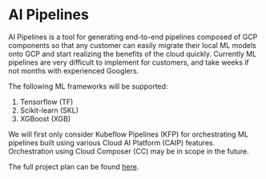 # AI Pipelines
AI Pipelines is a tool for generating end-to-end pipelines composed of GCP components so that any customer can easily migrate their local ML models onto GCP and start realizing the benefits of the cloud quickly. Currently ML pipelines are very difficult to implement for customers, and take weeks if not months with experienced Googlers.

The following ML frameworks will be supported:
1. Tensorflow (TF)
1. Scikit-learn (SKL)
1. XGBoost (XGB)

We will first only consider Kubeflow Pipelines (KFP) for orchestrating ML pipelines built using various Cloud AI Platform (CAIP) features. Orchestration using Cloud Composer (CC) may be in scope in the future.

The full project plan can be found [here](https://docs.google.com/document/d/11-ljj4D3UT-_bOyFeN_L_uRXQkM9G10bte9jy1yfSYA/edit?ts=5df59215).

